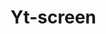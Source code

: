 # Yt-screen
<div class="auto-resizable-iframe">
    <div id="video-container">
            <iframe id="youtube-video" width="560" height="315" src="" title="YouTube video player" frameborder="0" allow="accelerometer; autoplay; clipboard-write; encrypted-media; gyroscope; picture-in-picture" allowfullscreen></iframe>
                </div>
                </div>




<script>
        // Function to set the YouTube video URL
            function setYouTubeVideo(videoUrl) {
                    var iframe = document.getElementById('youtube-video');
                            iframe.src = videoUrl;
                                }

                                    // Example usage:
                                        var userVideoUrl = "https://www.youtube.com/embed/yourvideoid";
                                            setYouTubeVideo(userVideoUrl);
                                            </script>
                                            